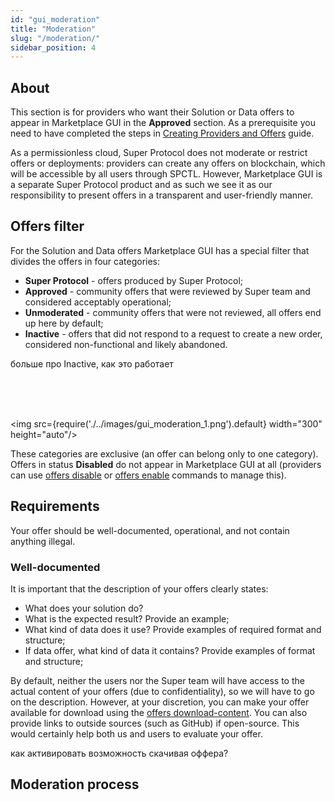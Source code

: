 ```yaml
---
id: "gui_moderation"
title: "Moderation"
slug: "/moderation/"
sidebar_position: 4
---
```


## About

This section is for providers who want their Solution or Data offers to appear in Marketplace GUI in the **Approved** section. As a prerequisite you need to have completed the steps in [Creating Providers and Offers](/developers/cli_guides/providers_offers) guide.

As a permissionless cloud, Super Protocol does not moderate or restrict offers or deployments: providers can create any offers on blockchain, which will be accessible by all users through SPCTL. However, Marketplace GUI is a separate Super Protocol product and as such we see it as our responsibility to present offers in a transparent and user-friendly manner.

## Offers filter

For the Solution and Data offers Marketplace GUI has a special filter that divides the offers in four categories:

* **Super Protocol** - offers produced by Super Protocol;
* **Approved** - community offers that were reviewed by Super team and considered acceptably operational;
* **Unmoderated** - community offers that were not reviewed, all offers end up here by default;
* **Inactive** - offers that did not respond to a request to create a new order, considered non-functional and likely abandoned.

<Highlight color="red">больше про Inactive, как это работает</Highlight>

<br/>
<br/>
<br/>

<img src={require('./../images/gui_moderation_1.png').default} width="300" height="auto"/>

These categories are exclusive (an offer can belong only to one category). Offers in status **Disabled** do not appear in Marketplace GUI at all (providers can use [offers disable](/developers/cli_commands/offers/offers/disable) or [offers enable](/developers/cli_commands/offers/offers/enable) commands to manage this). 

## Requirements

Your offer should be well-documented, operational, and not contain anything illegal.

### Well-documented

It is important that the description of your offers clearly states:
* What does your solution do?
* What is the expected result? Provide an example;
* What kind of data does it use? Provide examples of required format and structure;
* If data offer, what kind of data it contains? Provide examples of format and structure;

By default, neither the users nor the Super team will have access to the actual content of your offers (due to confidentiality), so we will have to go on the description. However, at your discretion, you can make your offer available for download using the [offers download-content](/developers/cli_commands/offers/offers/download-content). You can also provide links to outside sources (such as GitHub) if open-source. This would certainly help both us and users to evaluate your offer.


<Highlight color="red">как активировать возможность скачивая оффера?</Highlight>




## Moderation process
